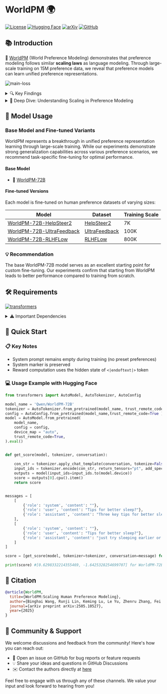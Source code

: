 # WorldPM 🌍

[![License](https://img.shields.io/badge/License-Apache%202.0-blue.svg)](https://opensource.org/licenses/Apache-2.0)
[![Hugging Face](https://img.shields.io/badge/🤗%20Hugging%20Face-WorldPM-yellow)](https://huggingface.co/Qwen/WorldPM-72B)
[![arXiv](https://img.shields.io/badge/arXiv-2505.10527-b31b1b.svg)](https://arxiv.org/abs/2505.10527)
[![GitHub](https://img.shields.io/badge/GitHub-WorldPM-4b32c3?logo=github)](https://github.com/QwenLM/Qwen-World)


## 📚 Introduction
📄 [WorldPM](https://arxiv.org/abs/2505.10527) (World Preference Modeling) demonstrates that preference modeling follows similar **scaling laws** as language modeling. Through large-scale training on 15M preference data, we reveal that preference models can learn unified preference representations.

![main-loss](http://qianwen-res.oss-accelerate-overseas.aliyuncs.com/WorldPM/main-loss.png)


<details>
<summary>🔍 Key Findings</summary>


* **In adversarial evaluation, test losses demonstrate a power law decrease**, indicating the model's enhanced ability to identify responses with intentional errors and those that are well-written but irrelevant or incomplete.
* **The objective metrics reveal an emergent phenomenon**, where larger models demonstrate a power law decrease in test losses across more benchmarks. WorldPM represents a challenging task that requires larger models to elicit preferences for objective knowledge, pointing to its substantial potential for further advancement.
* **Subjective evaluations show no apparent scaling trends.** We analyze potential reasons from the perspective of style preferences. While WorldPM becomes more style-neutral as it scales up, some subjective evaluations exhibit style preferences, resulting in lower evaluation performance.

</details>

<details>
<summary>🤔 Deep Dive: Understanding Scaling in Preference Modeling</summary>

## Why Subjective Domains Don't Scale

In our scaling experiments for preference modeling, we observed clear scaling trends in objective domains but not in subjective ones. We attribute this to the multi-dimensional nature of subjective evaluations - the assessment results are essentially averages across many dimensions. This leads to positive scaling in some dimensions and negative scaling in others, resulting in an apparent lack of overall scaling. Notably, as explained in our paper, for certain surface-level dimensions like style, WorldPM overcomes these biases, leading to significantly lower evaluation scores.

## Why Preference Modeling is Scalable

<details>
<summary>💡 Key Insights</summary>

The scalability of preference modeling might seem counterintuitive, with two main concerns:

1. **Task Perspective**: Preference modeling appears too simple with only binary signals (indicating which response is preferred), resulting in sparse supervision.

2. **Data Perspective**: Human forum data appears noisy and seemingly difficult to scale.

### Addressing the Concerns

**On Sparse Supervision:**
Consider why next token prediction successfully models language - to accurately predict the next word (e.g., with 90% probability), language models must understand comprehensive language rules. Similarly, to successfully predict 90% of preference dataset labels, models must learn sufficiently universal human preference representations.

**On Noisy Data:**
Noise refers to the apparent randomness in labels or supervision signals. However, since forum data represents genuine human annotations, it inherently contains its own rationality. Even if individual human intelligence cannot discern the patterns, powerful language models can discover underlying structures.

### Key Conclusion
Neural network scalability might depend neither on dense supervision signals nor on precise supervision signals. As long as the supervision signals are reasonable and challenging, scaling is possible - although dense and precise signals would accelerate convergence.

</details>
</details>

## 🎯 Model Usage

### Base Model and Fine-tuned Variants

WorldPM represents a breakthrough in unified preference representation learning through large-scale training. While our experiments demonstrate strong generalization capabilities across various preference scenarios, we recommend task-specific fine-tuning for optimal performance.

#### Base Model
- 🌟 [WorldPM-72B](https://huggingface.co/Qwen/WorldPM-72B)

#### Fine-tuned Versions
Each model is fine-tuned on human preference datasets of varying sizes:

| Model | Dataset | Training Scale |
|-------|---------|-------|
| [WorldPM-72B-HelpSteer2](https://huggingface.co/Qwen/WorldPM-72B-HelpSteer2) | [HelpSteer2](https://huggingface.co/datasets/nvidia/HelpSteer2) | 7K |
| [WorldPM-72B-UltraFeedback](https://huggingface.co/Qwen/WorldPM-72B-UltraFeedback) | [UltraFeedback](https://huggingface.co/datasets/openbmb/UltraFeedback) | 100K |
| [WorldPM-72B-RLHFLow](https://huggingface.co/Qwen/WorldPM-72B-RLHFLow) | [RLHFLow](https://huggingface.co/datasets/RLHFlow/pair_data_v2_80K_wsafety) | 800K |


### 💡 Recommendation
The base WorldPM-72B model serves as an excellent starting point for custom fine-tuning. Our experiments confirm that starting from WorldPM leads to better performance compared to training from scratch.



## 🛠️ Requirements

[![transformers](https://img.shields.io/badge/transformers-≥4.40.0-green.svg)](https://github.com/huggingface/transformers)

<details>
<summary>⚠️ Important Dependencies</summary>

- Required: `transformers>=4.40.0`
- Recommended: Latest version of `transformers`

> **Warning**: Version requirement is crucial as Qwen2.5 integration started from `transformers 4.37.0`

For GPU requirements and performance metrics, check the [Qwen2 benchmark results](https://qwen.readthedocs.io/en/latest/benchmark/speed_benchmark.html).

</details>

## 🚀 Quick Start

### 📋 Key Notes
- System prompt remains empty during training (no preset preferences)
- System marker is preserved
- Reward computation uses the hidden state of `<|endoftext|>` token

### 💻 Usage Example with Hugging Face

```python
from transformers import AutoModel, AutoTokenizer, AutoConfig

model_name = 'Qwen/WorldPM-72B'
tokenizer = AutoTokenizer.from_pretrained(model_name, trust_remote_code=True)
config = AutoConfig.from_pretrained(model_name,trust_remote_code=True )
model = AutoModel.from_pretrained(
    model_name, 
    config = config, 
    device_map = "auto", 
    trust_remote_code=True,
).eval()


def get_score(model, tokenizer, conversation):
    
    con_str = tokenizer.apply_chat_template(conversation, tokenize=False, add_generation_prompt=False)
    input_ids = tokenizer.encode(con_str, return_tensors="pt", add_special_tokens=False)
    outputs = model(input_ids=input_ids.to(model.device))
    score = outputs[0].cpu().item()
    return score


messages = [
    [
        {'role': 'system', 'content': ""},
        {'role': 'user', 'content': "Tips for better sleep?"},
        {'role': 'assistant', 'content': "Three key tips for better sleep:\n1. Set a consistent bedtime and wake-up schedule\n2. Avoid screens 1 hour before bed\n3. Keep your bedroom cool and dark\n\nStart with these habits and you should notice improvement within a week."}
    ],
    [
        {'role': 'system', 'content': ""},
        {'role': 'user', 'content': "Tips for better sleep?"},
        {'role': 'assistant', 'content': "just try sleeping earlier or take some pills if u cant sleep lol. maybe watch tv until u get tired idk"}
    ]
]

score = [get_score(model, tokenizer=tokenizer, conversation=message) for message in messages]

print(score) #[0.6298332214355469, -1.6425328254699707] for WorldPM-72B
```

</details>


## 📝 Citation

```bibtex
@article{WorldPM,
  title={WorldPM:Scaling Human Preference Modeling}, 
  author={Binghai Wang, Runji Lin, Keming Lu, Le Yu, Zhenru Zhang, Fei Huang, Chujie Zheng, Kai Dang, Yang Fan, Xingzhang Ren, An Yang, Dayiheng Liu, Tao Gui, Qi Zhang, Xuanjing Huang, Yu-Gang Jiang, Bowen Yu, Jingren Zhou, and Junyang Lin},
  journal={arXiv preprint arXiv:2505.10527},
  year={2025}
}
```

## 🤝 Community & Support

We welcome discussions and feedback from the community! Here's how you can reach out:

- 📝 Open an issue on GitHub for bug reports or feature requests
- 💡 Share your ideas and questions in GitHub Discussions
- ✉️ Contact the authors directly at [here](mailto:refrain.wbh@gmail.com)

Feel free to engage with us through any of these channels. We value your input and look forward to hearing from you!
